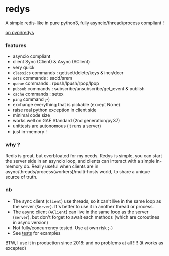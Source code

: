 # redys

A simple redis-like in pure python3, fully asyncio/thread/process compliant !

[on pypi/redys](https://pypi.org/project/redys/)

### features

- asyncio compliant
- client Sync (Client) & Async (AClient)
- very quick
- `classics` commands : get/set/delete/keys & incr/decr
- `sets` commands : sadd/srem
- `queue` commands : rpush/lpush/rpop/lpop
- `pubsub` commands : subscribe/unsubscribe/get_event & publish
- `cache` commands : setex
- `ping` command ;-)
- exchange everything that is pickable (except None)
- raise real python exception in client side
- minimal code size
- works well on GAE Standard (2nd generation/py37)
- unittests are autonomous (it runs a server)
- just in-memory !

### why ?

Redis is great, but overbloated for my needs. Redys is simple, you can start
the server side in an asyncio loop, and clients can interact with a simple
in-memory db. Really useful when clients are in
async/threads/process(workers)/multi-hosts world, to share a unique source of truth.

### nb

- The sync client (`Client`) use threads, so it can't live in the same loop as the server (`Server`). It's better to use it in another thread or process.
- The async client (`AClient`) can live in the same loop as the server (`Server`), but don't forget to await each methods (which are coroutines in async version)
- Not fully/concurrency tested. Use at own risk ;-)
- See [tests](https://github.com/manatlan/redys/blob/master/tests.py) for examples

BTW, I use it in production since 2018: and no problems at all !!!! (it works as excepted)
